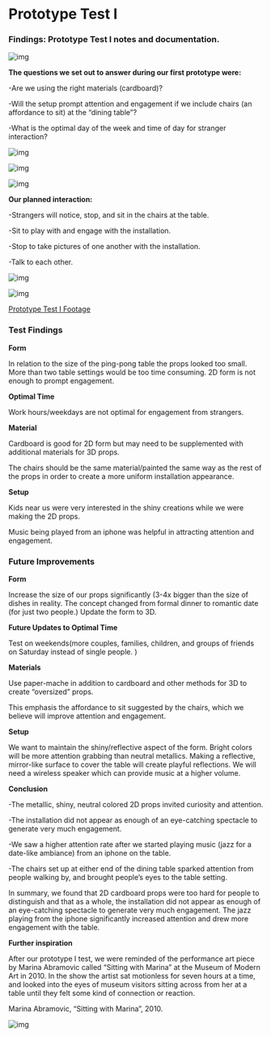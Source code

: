 # Prototype Test I 

### Findings: Prototype Test I notes and documentation.

![img](img/prototype1.png)

**The questions we set out to answer during our first prototype were:**

-Are we using the right materials (cardboard)? 

-Will the setup prompt attention and engagement if we include chairs (an affordance to sit) at the “dining table”? 

-What is the optimal day of the week and time of day for stranger interaction? 

![img](img/prototype2.png)

![img](img/prototype3.png)

![img](img/prototype4.png)

**Our planned interaction:**

-Strangers will notice, stop, and sit in the chairs at the table.

-Sit to play with and engage with the installation.

-Stop to take pictures of one another with the installation.

-Talk to each other.

![img](img/fronttable.jpg)

![img](img/prototypeside.jpg)

[Prototype Test I Footage](https://drive.google.com/file/d/1_HcqHmJrMhzm2GlPKin2euVE_hietx5c/view?usp=sharing)

### **Test Findings**

**Form**

In relation to the size of the ping-pong table the props looked too small. More than two table settings would be too time consuming. 2D form is not enough to prompt engagement.

**Optimal Time**

Work hours/weekdays are not optimal for engagement from strangers. 

**Material**

Cardboard is good for 2D form but may need to be supplemented with additional materials for 3D props. 

The chairs should be the same material/painted the same way as the rest of the props in order to create a more uniform installation appearance. 

**Setup**

Kids near us were very interested in the shiny creations while we were making the 2D props.

Music being played from an iphone was helpful in attracting attention and engagement.

### **Future Improvements**

**Form**

Increase the size of our props significantly (3-4x bigger than the size of dishes in reality. The concept changed from formal dinner to romantic date (for just two people.) Update the form to 3D. 

**Future Updates to Optimal Time**

Test on weekends(more couples, families, children, and groups of friends on Saturday instead of single people. )

**Materials**

Use paper-mache in addition to cardboard and other methods for 3D to create “oversized” props. 

This emphasis the affordance to sit suggested by the chairs, which we believe will improve attention and engagement.

**Setup**

We want to maintain the shiny/reflective aspect of the form. Bright colors will be more attention grabbing than neutral metallics. Making a reflective, mirror-like surface to cover the table will create playful reflections. We will need a wireless speaker which can provide music at a higher volume. 

**Conclusion**

-The metallic, shiny, neutral colored 2D props invited curiosity and attention. 

-The installation did not appear as enough of an eye-catching spectacle to generate very much engagement.

-We saw a higher attention rate after we started playing music (jazz for a date-like ambiance) from an iphone on the table. 

-The chairs set up at either end of the dining table sparked attention from people walking by, and brought people’s eyes to the table setting. 

In summary, we found that 2D cardboard props were too hard for people to distinguish and that as a whole, the installation did not appear as enough of an eye-catching spectacle to generate very much engagement. The jazz playing from the iphone significantly increased attention and drew more engagement with the table. 


**Further inspiration**

After our prototype I test, we were reminded of the performance art piece by Marina Abramovic called “Sitting with Marina” at the Museum of Modern Art in 2010. In the show the artist sat motionless for seven hours at a time, and looked into the eyes of museum visitors sitting across from her at a table until they felt some kind of connection or reaction.

Marina Abramovic, “Sitting with Marina”, 2010.

![img](img/abromo.jpeg)









